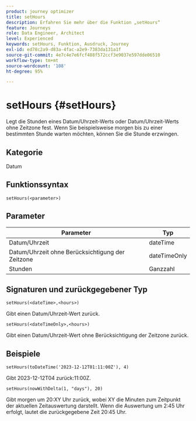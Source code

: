 ```yaml
---
product: journey optimizer
title: setHours
description: Erfahren Sie mehr über die Funktion „setHours“
feature: Journeys
role: Data Engineer, Architect
level: Experienced
keywords: setHours, Funktion, Ausdruck, Journey
exl-id: ed78c2a9-d83a-4fac-a2e9-7383da131a1f
source-git-commit: 4e7c4e7e6fcf488f572ccf3e9037e597dde06510
workflow-type: tm+mt
source-wordcount: '108'
ht-degree: 95%

---
```


# setHours {#setHours}

Legt die Stunden eines Datum/Uhrzeit-Werts oder Datum/Uhrzeit-Werts ohne Zeitzone fest. Wenn Sie beispielsweise morgen bis zu einer bestimmten Stunde warten möchten, können Sie die Stunde erzwingen.

## Kategorie

Datum

## Funktionssyntax

`setHours(<parameter>)`

## Parameter

| Parameter | Typ |
|--- |--- |
| Datum/Uhrzeit | dateTime |
| Datum/Uhrzeit ohne Berücksichtigung der Zeitzone | dateTimeOnly |
| Stunden | Ganzzahl |

## Signaturen und zurückgegebener Typ

`setHours(<dateTime>,<hours>)`

Gibt einen Datum/Uhrzeit-Wert zurück.

`setHours(<dateTimeOnly>,<hours>)`

Gibt einen Datum/Uhrzeit-Wert ohne Berücksichtigung der Zeitzone zurück.

## Beispiele

`setHours(toDateTime('2023-12-12T01:11:00Z'), 4)`

Gibt 2023-12-12T04 zurück:11:00Z.

`setHours(nowWithDelta(1, "days"), 20)`

Gibt morgen um 20:XY Uhr zurück, wobei XY die Minuten zum Zeitpunkt der aktuellen Zeitauswertung darstellt. Wenn die Auswertung um 2:45 Uhr erfolgt, lautet die zurückgegebene Zeit 20:45 Uhr.
